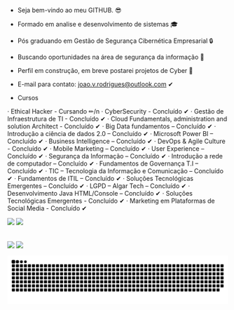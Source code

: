 - Seja bem-vindo ao meu GITHUB. 😎
- Formado em analise e desenvolvimento de sistemas 🎓
- Pós graduando em Gestão de Segurança Cibernética Empresarial 🔒
- Buscando oportunidades na área de segurança da informação 🏸
- Perfil em construção, em breve postarei projetos de Cyber 🙌
- E-mail para contato: joao.v.rodrigues@outlook.com ✔

- Cursos 

· Ethical Hacker - Cursando ✏/n
· CyberSecurity - Concluído ✔
· Gestão de Infraestrutura de TI - Concluído ✔
· Cloud Fundamentals, administration and solution Architect - Concluído ✔
· Big Data fundamentos – Concluído ✔
· Introdução a ciência de dados 2.0 – Concluído ✔
· Microsoft Power BI – Concluído ✔
· Business Intelligence – Concluído ✔
· DevOps & Agile Culture - Concluído ✔
· Mobile Marketing – Concluído ✔
· User Experience – Concluído ✔
· Segurança da Informação – Concluído ✔
· Introdução a rede de computador – Concluído ✔
· Fundamentos de Governança T.I – Concluído ✔
· TIC – Tecnologia da Informação e Comunicação – Concluído ✔
· Fundamentos de ITIL – Concluído ✔
· Soluções Tecnológicas Emergentes – Concluído ✔
· LGPD – Algar Tech – Concluído  ✔
· Desenvolvimento Java HTML/Console – Concluído ✔
· Soluções Tecnológicas Emergentes - Concluído ✔
· Marketing em Plataformas de Social Media - Concluído ✔








<div>
  
  <img height="150em" src="https://github-readme-stats.vercel.app/api?username=VictoRodrigues92&show_icons=true&theme=dark&include_all_commits=true&count_private=true"/>


  <img height="150em" src="https://github-readme-stats.vercel.app/api/top-langs/?username=VictoRodrigues92&layout=compact&langs_count=7&theme=dark"/>

<div>
  <a href="https://github.com/VictorRodrigues92">
 </div>
 <br>
<div  align="center"> 
  <div style="display: inline_block"><br>
    
</div>


    
</div>
  <a href="https://www.instagram.com/joaovictor_ti/" target="_blank"><img src="https://img.shields.io/badge/-Instagram-%23E4405F?style=for-the-badge&logo=instagram&logoColor=white" target="_blank"></a>
  <a href="https://www.linkedin.com/in/victor-rodrigues-05980b147/" target="_blank"><img src="https://img.shields.io/badge/-LinkedIn-%230077B5?style=for-the-badge&logo=linkedin&logoColor=white" target="_blank"></a> 
 
![Snake animation](https://raw.githubusercontent.com/Platane/snk/output/github-contribution-grid-snake.svg)
 
</div>
 
